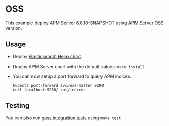 # OSS

This example deploy APM Server 6.8.10-SNAPSHOT using [APM Server OSS][] version.


## Usage

* Deploy [Elasticsearch Helm chart][].

* Deploy APM Server chart with the default values: `make install`

* You can now setup a port forward to query APM indices:

  ```
  kubectl port-forward svc/oss-master 9200
  curl localhost:9200/_cat/indices
  ```


## Testing

You can also run [goss integration tests][] using `make test`


[apm server oss]: https://www.elastic.co/downloads/apm-oss
[elasticsearch helm chart]: https://github.com/elastic/helm-charts/tree/6.8/elasticsearch/examples/oss/
[goss integration tests]: https://github.com/elastic/helm-charts/tree/6.8/apm-server/examples/oss/test/goss.yaml
